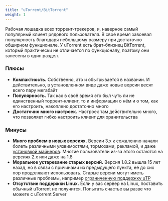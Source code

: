 ```yaml
---
title: "uTorrent/BitTorrent"
weight: 1
---
```

Рабочая лошадка всех торрент-трекеров, и, наверное самый популярный клиент рядового пользователя. В своё время завоевал
популярность благодаря небольшому размеру при достаточно обширном функционале. У uTorrent есть брат-близнец BitTorrent,
который практически не отличается по функционалу, поэтому они занесены в один раздел.

### Плюсы

* **Компактность.** Собственно, это и обыгрывается в названии. И действительно, в установленном виде даже новые версии
  весят всего пару мегабайт
* **Популярность.** Так как в своё время это был чуть ли не единственный торрент-клиент, то и информации о нём и о том,
  как его настроить, накоплено достаточно много
* **Достаточно много настроек.** Настроек там действительно много, что позволяет гибко настроить клиент для
  хранительства

### Минусы

* **Много проблем в новых версиях.** Версии 3.х к сожалению начали болеть различными уязвимостями, тормозами, рекламой,
  и даже [установкой майнеров](https://habr.com/ru/post/356682/). Многие пользователи из-за этого остаются на версиях
  2.х или даже на 1.8
* **Моральное устаревание старых версий.** Версия 1.8.2 вышла 15 лет назад, но в связи с причинами из предыдущего
  пункта, её до сих пор продолжают использовать. Старые версии могут иметь различные проблемы,
  например [ограниченную поддержку uTP](https://ru.wikipedia.org/wiki/%CE%9CTorrent#%CE%BCTP)
* **Отсутствие поддержки Linux.** Если у вас сервер на Linux, поставить обычный uTorrent не получится. Попытать счастье
  вы разве что можете с uTorrent Server
